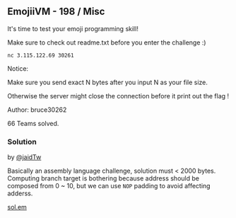 ## EmojiiVM - 198 / Misc

It's time to test your emoji programming skill!

Make sure to check out readme.txt before you enter the challenge :)

`nc 3.115.122.69 30261`

Notice:

Make sure you send exact N bytes after you input N as your file size.

Otherwise the server might close the connection before it print out the flag !


Author: bruce30262

66 Teams solved.


### Solution

by [@jaidTw](/jaidTw)

Basically an assembly language challenge, solution must < 2000 bytes.
Computing branch target is bothering because address should be composed from 0 ~ 10, but we can use `NOP` padding to avoid affecting adderss.

[sol.em](./sol.em)
